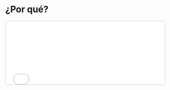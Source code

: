 # ¿Por qué?

<iframe src="Biblia\Definiciones\Why.md" width="100%" height="200px" style="border: 1px solid #ccc; border-radius: 8px;"></iframe>

